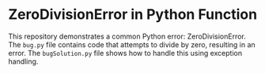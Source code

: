 # ZeroDivisionError in Python Function
This repository demonstrates a common Python error: ZeroDivisionError.  The `bug.py` file contains code that attempts to divide by zero, resulting in an error. The `bugSolution.py` file shows how to handle this using exception handling.